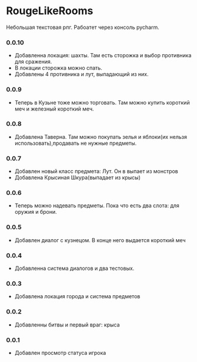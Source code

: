 # RougeLikeRooms
Небольшая текстовая рпг. Рабоатет через консоль pycharm.


### 0.0.10
- Добавленна локация: шахты. Там есть сторожка и выбор противника для сражения.
- В локации сторожка можно спать.
- Добавлены 4 противника и лут, выпадающий из них.
### 0.0.9
- Теперь в Кузьне тоже можно торговать. Там можно купить короткий меч и железный короткий меч.
### 0.0.8
- Добавлена Таверна. Там можно покупать зелья и яблоки(их нельзя использовать),продавать не нужные предметы.
### 0.0.7
- Добавлен новый класс предмета: Лут. Он в выпает из монстров
- Добавлена Крысиная Шкура(выпадает из крысы)
### 0.0.6
- Теперь можно надевать предметы. Пока что есть два слота: для оружия и брони.
### 0.0.5 
- Добавлен диалог с кузнецом. В конце него выдается короткий меч
### 0.0.4
- Добавленна система диалогов и два тестовых.
### 0.0.3
- Добавлена локация города и система предметов
### 0.0.2
- Добавленны битвы и первый враг: крыса
### 0.0.1 
- Добавлен просмотр статуса игрока

